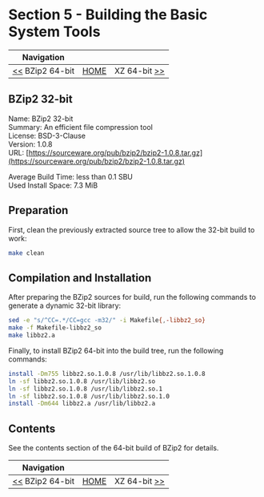 # Section 5 - Building the Basic System Tools

| Navigation |||
| --- | --- | ---: |
| [<<](./BZip264bit.md) BZip2 64-bit | [HOME](../README.md) | XZ 64-bit [>>](./XZ64bit.md) |

## BZip2 32-bit

Name: BZip2 32-bit<br />
Summary: An efficient file compression tool<br />
License: BSD-3-Clause<br />
Version: 1.0.8<br />
URL: [https://sourceware.org/pub/bzip2/bzip2-1.0.8.tar.gz](https://sourceware.org/pub/bzip2/bzip2-1.0.8.tar.gz)<br />

Average Build Time: less than 0.1 SBU<br />
Used Install Space: 7.3 MiB<br />

## Preparation

First, clean the previously extracted source tree to allow the 32-bit build to work:

```bash
make clean
```

## Compilation and Installation

After preparing the BZip2 sources for build, run the following commands to generate a dynamic 32-bit library:

```bash
sed -e "s/^CC=.*/CC=gcc -m32/" -i Makefile{,-libbz2_so}
make -f Makefile-libbz2_so
make libbz2.a
```

Finally, to install BZip2 64-bit into the build tree, run the following commands:

```bash
install -Dm755 libbz2.so.1.0.8 /usr/lib/libbz2.so.1.0.8
ln -sf libbz2.so.1.0.8 /usr/lib/libbz2.so
ln -sf libbz2.so.1.0.8 /usr/lib/libbz2.so.1
ln -sf libbz2.so.1.0.8 /usr/lib/libbz2.so.1.0
install -Dm644 libbz2.a /usr/lib/libbz2.a
```

## Contents

See the contents section of the 64-bit build of BZip2 for details.

| Navigation |||
| --- | --- | ---: |
| [<<](./BZip264bit.md) BZip2 64-bit | [HOME](../README.md) | XZ 64-bit [>>](./XZ64bit.md) |
